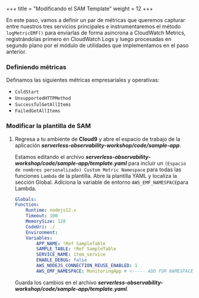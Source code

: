 +++
title = "Modificando el SAM Template"
weight = 12
+++

En este paso, vamos a definir un par de métricas que queremos capturar entre nuestros tres servicios principales e instrumentaremos el método `logMetricEMF()` para enviarlas de forma asíncrona a CloudWatch Metrics, registrándolas primero en CloudWatch Logs y luego procesadas en segundo plano por el módulo de utilidades que implementamos en el paso anterior.

### Definiendo métricas

Definamos las siguientes métricas empresariales y operativas:
- `ColdStart`
- `UnsupportedHTTPMethod`
- `SuccessfulGetAllItems`
- `FailedGetAllItems`

### Modificar la plantilla de SAM

1. Regresa a tu ambiente de **Cloud9** y abre el espacio de trabajo de la aplicación ***serverless-observability-workshop/code/sample-app***.

    Estamos editando el archivo  ***serverless-observability-workshop/code/sample-app/template.yaml*** para incluir un `(Espacio de nombres personalizado) Custom Metric Namespace` para todas las funciones `Lambda` de la plantilla. Abre la plantilla YAML y localiza la sección Global. Adiciona la variable de entorno `AWS_EMF_NAMESPACE`para Lambda.

    ```yaml
    Globals:
    Function:
        Runtime: nodejs12.x
        Timeout: 100
        MemorySize: 128
        CodeUri: ./
        Environment:
        Variables:
            APP_NAME: !Ref SampleTable
            SAMPLE_TABLE: !Ref SampleTable
            SERVICE_NAME: item_service
            ENABLE_DEBUG: false
            AWS_NODEJS_CONNECTION_REUSE_ENABLED: 1
            AWS_EMF_NAMESPACE: MonitoringApp # <----- ADD FOR NAMESPACE SETUP  
    ```

    Guarda los cambios en el archivo  ***serverless-observability-workshop/code/sample-app/template.yaml***.
